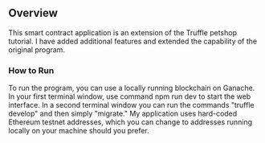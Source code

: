 ## Overview

This smart contract application is an extension of the Truffle petshop tutorial. I have added additional features and extended the capability of the original program.

### How to Run
To run the program, you can use a locally running blockchain on Ganache. In your first terminal window, use command npm run dev to start the web interface. In a second terminal window you can run the commands "truffle develop" and then simply "migrate." My application uses hard-coded Ethereum testnet addresses, which you can change to addresses running locally on your machine should you prefer. 



